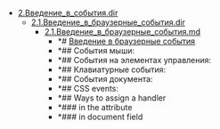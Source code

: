 - <a href = "E:\Node_projects\Node_Way\Education\IlKan\js.ru\Part_1\2.Введение_в_события.dir\cat.2.Введение_в_события.dir\dir.2.Введение_в_события.dir.md">2.Введение_в_события.dir</a>
    - <a href = "E:\Node_projects\Node_Way\Education\IlKan\js.ru\Part_1\2.Введение_в_события.dir\2.1.Введение_в_браузерные_события.dir\cat.2.1.Введение_в_браузерные_события.dir\dir.2.1.Введение_в_браузерные_события.dir.md">2.1.Введение_в_браузерные_события.dir</a>
        - <a href = "E:\Node_projects\Node_Way\Education\IlKan\js.ru\Part_1\2.Введение_в_события.dir\2.1.Введение_в_браузерные_события.dir\2.1.Введение_в_браузерные_события.md">2.1.Введение_в_браузерные_события.md</a>
            - *# [Введение в браузерные события](https://learn.javascript.ru/introduction-browser-events)
            - *## События мыши:
            - *## События на элементах управления:
            - *## Клавиатурные события:
            - *## События документа:
            - *## CSS events:
            - *## Ways to assign a handler
            - *### in the attribute 
            - *### in document field 
    
